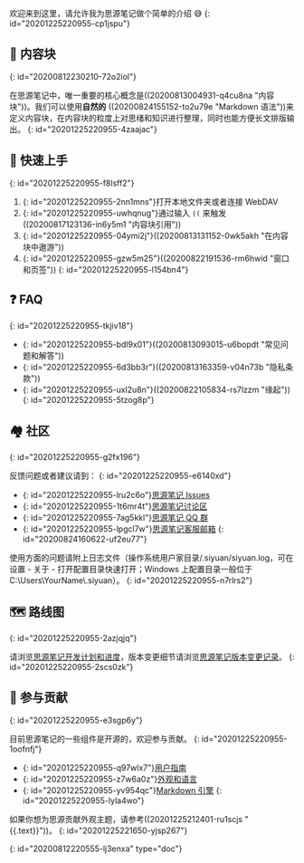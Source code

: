 欢迎来到这里，请允许我为思源笔记做个简单的介绍 😅
{: id="20201225220955-cp1jspu"}

## 🧱 内容块
{: id="20200812230210-72o2iol"}

在思源笔记中，唯一重要的核心概念是((20200813004931-q4cu8na "内容块"))。我们可以使用**自然的** ((20200824155152-to2u79e "Markdown 语法"))来定义内容块，在内容块的粒度上对思绪和知识进行整理，同时也能方便长文排版输出。
{: id="20201225220955-4zaajac"}

## 🔮 快速上手
{: id="20201225220955-f8lsff2"}

1. {: id="20201225220955-2nn1mns"}打开本地文件夹或者连接 WebDAV
2. {: id="20201225220955-uwhqnug"}通过输入 `((` 来触发((20200817123136-in6y5m1 "内容块引用"))
3. {: id="20201225220955-04ymi2j"}((20200813131152-0wk5akh "在内容块中遨游"))
4. {: id="20201225220955-gzw5m25"}((20200822191536-rm6hwid "窗口和页签"))
{: id="20201225220955-l154bn4"}

## ❓ FAQ
{: id="20201225220955-tkjiv18"}

* {: id="20201225220955-bdl9x01"}((20200813093015-u6bopdt "常见问题和解答"))
* {: id="20201225220955-6d3bb3r"}((20200813163359-v04n73b "隐私条款"))
* {: id="20201225220955-uxl2u8n"}((20200822105834-rs7lzzm "缘起"))
{: id="20201225220955-5tzog8p"}

## 🏘️ 社区
{: id="20201225220955-g2fx196"}

反馈问题或者建议请到：
{: id="20201225220955-e6140xd"}

* {: id="20201225220955-lru2c6o"}[思源笔记 Issues](https://github.com/siyuan-note/siyuan/issues)
* {: id="20201225220955-1t6mr4t"}[思源笔记讨论区](https://ld246.com/tag/siyuan)
* {: id="20201225220955-7ag5kkl"}[思源笔记 QQ 群](https://jq.qq.com/?_wv=1027&k=brIyNm7y)
* {: id="20201225220955-lpgcl7w"}[思源笔记客服邮箱](mailto:support@b3log.org)
{: id="20200824160622-uf2eu77"}

使用方面的问题请附上日志文件（操作系统用户家目录/.siyuan/siyuan.log，可在设置 - 关于 - 打开配置目录快速打开；Windows 上配置目录一般位于 C:\\Users\\YourName\\.siyuan）。
{: id="20201225220955-n7rlrs2"}

## 🗺️ 路线图
{: id="20201225220955-2azjqjq"}

请浏览[思源笔记开发计划和进度](https://github.com/siyuan-note/siyuan/projects/1)，版本变更细节请浏览[思源笔记版本变更记录](https://github.com/siyuan-note/siyuan/blob/master/CHANGE_LOGS.md)。
{: id="20201225220955-2scs0zk"}

## 💌 参与贡献
{: id="20201225220955-e3sgp6y"}

目前思源笔记的一些组件是开源的，欢迎参与贡献。
{: id="20201225220955-1oofnfj"}

* {: id="20201225220955-q97wlx7"}[用户指南](https://github.com/siyuan-note/user-guide-zh_CN)
* {: id="20201225220955-z7w6a0z"}[外观和语言](https://github.com/siyuan-note/appearance)
* {: id="20201225220955-yv954qc"}[Markdown 引擎](https://github.com/88250/lute)
{: id="20201225220955-lyla4wo"}

如果你想为思源贡献外观主题，请参考((20201225212401-ru1scjs "{{.text}}"))。
{: id="20201225221650-yjsp267"}


{: id="20200812220555-lj3enxa" type="doc"}
